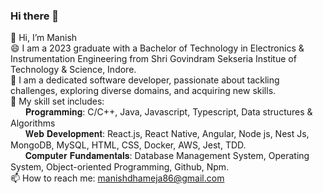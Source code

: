### Hi there 👋

👋 Hi, I’m Manish<br/>
😄 I am a 2023 graduate with a Bachelor of Technology in Electronics & Instrumentation Engineering from Shri Govindram Sekseria Institue of &nbsp;&nbsp;&nbsp;&nbsp;&nbsp; Technology & Science, Indore.
<br/>
🌱 I am a dedicated software developer, passionate about tackling challenges, exploring diverse domains, and acquiring new skills.<br/>
🧠 My skill set includes:<br/>
    &nbsp;&nbsp;&nbsp;&nbsp;&nbsp;&nbsp;𝐏𝐫𝐨𝐠𝐫𝐚𝐦𝐦𝐢𝐧𝐠: C/C++, Java, Javascript, Typescript, Data structures & Algorithms<br/>
    &nbsp;&nbsp;&nbsp;&nbsp;&nbsp;&nbsp;𝐖𝐞𝐛 𝐃𝐞𝐯𝐞𝐥𝐨𝐩𝐦𝐞𝐧𝐭: React.js, React Native, Angular, Node js, Nest Js, MongoDB, MySQL, HTML, CSS, Docker, AWS, Jest, TDD.<br/>
    &nbsp;&nbsp;&nbsp;&nbsp;&nbsp;&nbsp;𝐂𝐨𝐦𝐩𝐮𝐭𝐞𝐫 𝐅𝐮𝐧𝐝𝐚𝐦𝐞𝐧𝐭𝐚𝐥𝐬: Database Management System, Operating System, Object-oriented Programming, Github, Npm.<br/>
📫 How to reach me: manishdhameja86@gmail.com
